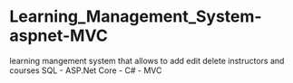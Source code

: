# Learning_Management_System-aspnet-MVC



learning mangement system that allows to add edit delete instructors and courses
SQL - ASP.Net Core - C# - MVC


